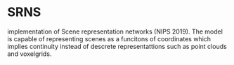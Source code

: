 # SRNS
implementation of Scene representation networks (NIPS 2019).
The model is capable of representing scenes as a funcitons of coordinates which implies continuity instead of descrete representattions such as point clouds and voxelgrids.
